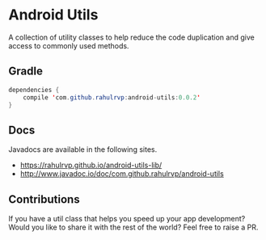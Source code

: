 # Android Utils

A collection of utility classes to help reduce the code duplication and give access to commonly used methods.

## Gradle

```java
dependencies {
    compile 'com.github.rahulrvp:android-utils:0.0.2'
}
```

## Docs

Javadocs are available in the following sites.

- https://rahulrvp.github.io/android-utils-lib/
- http://www.javadoc.io/doc/com.github.rahulrvp/android-utils

## Contributions

If you have a util class that helps you speed up your app development? Would you like to share it with the rest of the world? Feel free to raise a PR.
